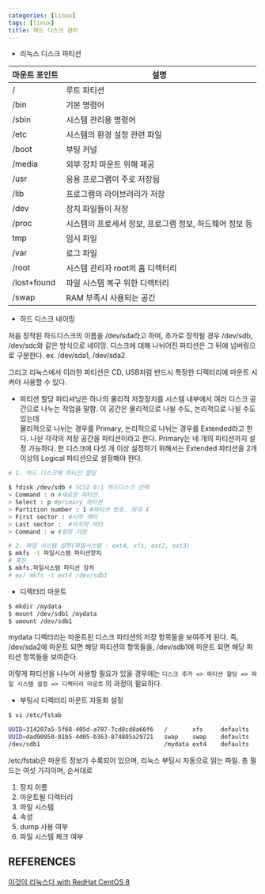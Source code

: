 ```yaml
---
categories: [linux]
tags: [linux]
title: 하드 디스크 관리
---
```


- 리눅스 디스크 파티션

마운트 포인트 | 설명
--- | ---
/ | 루트 파티션
/bin | 기본 명령어
/sbin | 시스템 관리용 명령어
/etc | 시스템의 환경 설정 관련 파일
/boot | 부팅 커널
/media | 외부 장치 마운트 위해 제공
/usr | 응용 프로그램이 주로 저장됨
/lib | 프로그램의 라이브러리가 저장
/dev | 장치 파일들이 저장
/proc | 시스템의 프로세서 정보, 프로그램 정보, 하드웨어 정보 등
|tmp | 임시 파일
/var | 로그 파일
/root | 시스템 관리자 root의 홈 디렉터리
/lost+found | 파일 시스템 복구 위한 디렉터리
/swap | RAM 부족시 사용되는 공간

- 하드 디스크 네이밍

처음 장착된 하드디스크의 이름을 /dev/sda라고 하며, 추가로 장착될 경우 /dev/sdb, /dev/sdc와 같은 방식으로 네이밍.
디스크에 대해 나뉘어진 파티션은 그 뒤에 넘버링으로 구분한다. ex. /dev/sda1, /dev/sda2

그리고 리눅스에서 이러한 파티션은 CD, USB처럼 반드시 특정한 디렉터리에 마운트 시켜야 사용할 수 있다.


 - 파티션 할당
파티셔닝은 하나의 물리적 저장장치를 시스템 내부에서 여러 디스크 공간으로 나누는 작업을 말함. 이 공간은 물리적으로 나뉠 수도, 논리적으로 나뉠 수도 있는데  
물리적으로 나뉘는 경우를 Primary, 논리적으로 나뉘는 경우를 Extended라고 한다. 나뉜 각각의 저장 공간을 파티션이라고 한다.
Primary는 네 개의 파티션까지 설정 가능하다. 한 디스크에 다섯 개 이상 설정하기 위해서는 Extended 파티션을 2개 이상의 Logical 파티션으로 설정해야 한다.

```bash
# 1. 하드 디스크에 파티션 할당

$ fdisk /dev/sdb # SCSI 0:1 하드디스크 선택
> Command : n #새로운 파티션
> Select : p #primary 파티션  
> Partition number : 1 #파티션 번호. 최대 4
> First sector : #시작 섹터
> Last sector :  #마지막 섹터
> Command : w #설정 저장

# 2. 파일 시스템 설정(파일시스템 : ext4, xfs, ext2, ext3)
$ mkfs -t 파일시스템 파티션장치
# 혹은
$ mkfs.파일시스템 파티션 장치
# ex) mkfs -t ext4 /dev/sdb1
```


- 디렉터리 마운트

```bash
$ mkdir /mydata
$ mount /dev/sdb1 /mydata
$ umount /dev/sdb1
```

mydata 디렉터리는 마운트된 디스크 파티션의 저장 항목들을 보여주게 된다. 
즉, /dev/sda2에 마운트 되면 해당 파티션의 항목들을, /dev/sdb1에 마운트 되면 해당 파티션 항목들을 보여준다.  

이렇게 파티션을 나누어 사용할 필요가 있을 경우에는 
`디스크 추가 => 파티션 할당 => 파일 시스템 설정 => 디렉터리 마운트` 의 과정이 필요하다.


- 부팅시 디렉터리 마운트 자동화 설정

```bash
$ vi /etc/fstab

UUID=314207a5-5f68-405d-a787-7cd8cd8a66f6   /       xfs     defaults    0 0
UUID=dad90950-01b5-4d05-b363-874805a29721   swap    swap    defaults    0 0
/dev/sdb1                                   /mydata ext4    defaults    0 0

```
/etc/fstab은 마운트 정보가 수록되어 있으며, 리눅스 부팅시 자동으로 읽는 파일.
총 필드는 여섯 가지이며, 순서대로 
1. 장치 이름
2. 마운트될 디렉터리
3. 파일 시스템
4. 속성
5. dump 사용 여부
6. 파일 시스템 체크 여부




## REFERENCES

[이것이 리눅스다 with RedHat CentOS 8](http://www.yes24.com/Product/Goods/89769181)